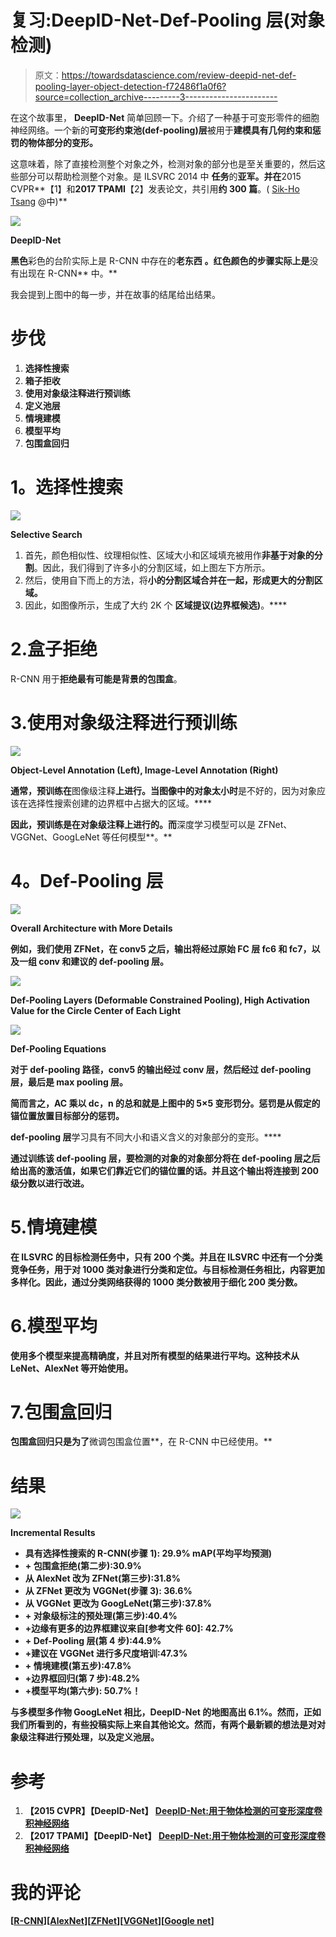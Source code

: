 # 复习:DeepID-Net-Def-Pooling 层(对象检测)

> 原文：<https://towardsdatascience.com/review-deepid-net-def-pooling-layer-object-detection-f72486f1a0f6?source=collection_archive---------3----------------------->

在这个故事里， **DeepID-Net** 简单回顾一下。介绍了一种基于可变形零件的细胞神经网络。一个新的**可变形约束池(def-pooling)层**被用于**建模具有几何约束和惩罚的物体部分的变形。**

这意味着，除了直接检测整个对象之外，检测对象的部分也是至关重要的，然后这些部分可以帮助检测整个对象。是 ILSVRC 2014 中 **任务**的**亚军。并在**2015 CVPR**【1】和**2017 TPAMI**【2】发表论文，共引用**约 300 篇**。( [Sik-Ho Tsang](https://medium.com/u/aff72a0c1243?source=post_page-----f72486f1a0f6--------------------------------) @中)**

![](img/418efcda59b208cf8e1275b1794b72b0.png)

**DeepID-Net**

**黑色**彩色的台阶实际上是 R-CNN 中存在的**老东西** **。**红色**颜色的步骤实际上是**没有出现在 R-CNN** 中。**

我会提到上图中的每一步，并在故事的结尾给出结果。

# 步伐

1.  **选择性搜索**
2.  **箱子拒收**
3.  **使用对象级注释进行预训练**
4.  **定义池层**
5.  **情境建模**
6.  **模型平均**
7.  **包围盒回归**

# **1。选择性搜索**

![](img/10d848b6ff0f21d90e52dbba48b3e191.png)

**Selective Search**

1.  首先，颜色相似性、纹理相似性、区域大小和区域填充被用作**非基于对象的分割**。因此，我们得到了许多小的分割区域，如上图左下方所示。
2.  然后，使用自下而上的方法，将**小的分割区域合并在一起，形成更大的分割区域。**
3.  因此，如图像所示，生成了大约 2K 个 **区域提议(边界框候选)**。****

# 2.盒子拒绝

R-CNN 用于**拒绝最有可能是背景的包围盒**。

# 3.使用对象级注释进行预训练

**![](img/d4aa4ad5a7bb908e34f81d7bcf28c8f1.png)**

****Object-Level Annotation (Left), Image-Level Annotation (Right)****

**通常，预训练在**图像级注释**上进行。当图像中的对象太小时**是不好的，因为对象应该在选择性搜索创建的边界框中占据大的区域。****

**因此，**预训练是在对象级注释**上进行的。而**深度学习模型可以是 ZFNet、VGGNet、GoogLeNet 等任何模型**。**

# ****4。Def-Pooling 层****

**![](img/2da41fa056e6a15a782af5861f8744c2.png)**

****Overall Architecture with More Details****

**例如，我们使用 ZFNet，在 conv5 之后，输出将经过原始 FC 层 fc6 和 fc7，以及一组 conv 和建议的 def-pooling 层。**

**![](img/9d2b3d35c419eb36d26b50d713cf3a1c.png)**

****Def-Pooling Layers (Deformable Constrained Pooling), High Activation Value for the Circle Center of Each Light****

**![](img/a48700ac4aabf554333f409c57389e73.png)**

****Def-Pooling Equations****

**对于 def-pooling 路径，conv5 的输出经过 conv 层，然后经过 def-pooling 层，最后是 max pooling 层。**

**简而言之，**AC 乘以 dc，n 的总和就是上图中的 5×5 变形罚分**。**惩罚是从假定的锚位置放置目标部分的惩罚。****

**def-pooling 层**学习具有不同大小和语义含义的对象部分的变形。****

**通过训练该 def-pooling 层，要检测的对象的对象部分将在 def-pooling 层之后给出高的激活值，如果它们靠近它们的锚位置的话。并且这个输出将连接到 200 级分数以进行改进。**

# **5.**情境建模****

**在 ILSVRC 的目标检测任务中，只有 200 个类。并且在 ILSVRC 中还有一个分类竞争任务，用于对 1000 类对象进行分类和定位。与目标检测任务相比，内容更加多样化。因此，**通过分类网络获得的 1000 类分数被用于细化 200 类分数。****

# **6.**模型平均****

****使用多个模型**来提高精确度，并且**对所有模型的结果进行平均**。这种技术从 LeNet、AlexNet 等开始使用。**

# **7.**包围盒回归****

**包围盒回归只是为了**微调包围盒位置**，在 R-CNN 中已经使用。**

# **结果**

**![](img/9fc70c0b3329ad39f18270320409c2f9.png)**

****Incremental Results****

*   **具有选择性搜索的 R-CNN(步骤 1): 29.9% mAP(平均平均预测)**
*   **+ **包围盒拒绝**(第二步):30.9%**
*   **从 AlexNet 改为 ZFNet(第三步):31.8%**
*   **从 ZFNet 更改为 VGGNet(步骤 3): 36.6%**
*   **从 VGGNet 更改为 GoogLeNet(第三步):37.8%**
*   **+ **对象级标注的预处理**(第三步):40.4%**
*   **+边缘有更多的边界框建议来自[参考文件 60]: 42.7%**
*   **+ **Def-Pooling 层**(第 4 步):44.9%**
*   **+建议在 VGGNet 进行多尺度培训:47.3%**
*   **+ **情境建模**(第五步):47.8%**
*   **+边界框回归(第 7 步):48.2%**
*   **+模型平均(第六步): **50.7%！****

**与多模型多作物 GoogLeNet 相比，DeepID-Net 的地图高出 6.1%。然而，正如我们所看到的，有些投稿实际上来自其他论文。然而，有两个最新颖的想法是****对对象级注释进行预处理，以及定义池层。******

# ****参考****

1.  ****【2015 CVPR】【DeepID-Net】
    [DeepID-Net:用于物体检测的可变形深度卷积神经网络](https://www.cv-foundation.org/openaccess/content_cvpr_2015/papers/Ouyang_DeepID-Net_Deformable_Deep_2015_CVPR_paper.pdf)****
2.  ****【2017 TPAMI】【DeepID-Net】
    [DeepID-Net:用于物体检测的可变形深度卷积神经网络](https://ieeexplore.ieee.org/document/7298854)****

# ****我的评论****

****[[R-CNN](https://medium.com/coinmonks/review-r-cnn-object-detection-b476aba290d1)][[AlexNet](https://medium.com/coinmonks/paper-review-of-alexnet-caffenet-winner-in-ilsvrc-2012-image-classification-b93598314160)][[ZFNet](https://medium.com/coinmonks/paper-review-of-zfnet-the-winner-of-ilsvlc-2013-image-classification-d1a5a0c45103)][[VGGNet](https://medium.com/coinmonks/paper-review-of-vggnet-1st-runner-up-of-ilsvlc-2014-image-classification-d02355543a11)][[Google net](https://medium.com/coinmonks/paper-review-of-googlenet-inception-v1-winner-of-ilsvlc-2014-image-classification-c2b3565a64e7)]****